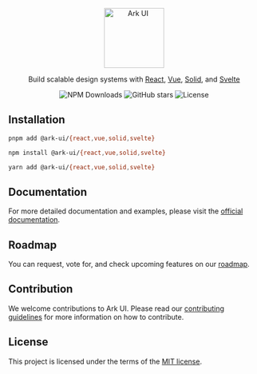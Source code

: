 <br /><br />

<p align="center">
  <a href="https://github.com/chakra-ui/ark">
    <img src="https://ark-ui.com/images/ark-logo-on-brand.svg" alt="Ark UI" width="120" />
  </a>
</p>

<p align="center">
Build scalable design systems with <a href="https://reactjs.org/">React</a>, <a href="https://vuejs.org/">Vue</a>, <a href="https://solidjs.com/">Solid</a>, and <a href="https://svelte.dev/">Svelte</a>
</p>

<p align="center">
<!-- Using @zag-js/react as this number is closer to the actual combined dl numbers of solid and vue -->
<img alt="NPM Downloads" src="https://img.shields.io/npm/dm/@zag-js/react?style=for-the-badge"/>
<img alt="GitHub stars" src="https://img.shields.io/github/stars/chakra-ui/ark?logo=github&style=for-the-badge" />
<img alt="License" src="https://img.shields.io/npm/l/@ark-ui/react?style=for-the-badge" />
</p>

<!-- Enable when we have a new og image -->
<!-- ![hero image](https://ark-ui.com/images/og-image.png) -->

## Installation

```bash
pnpm add @ark-ui/{react,vue,solid,svelte}
```

```bash
npm install @ark-ui/{react,vue,solid,svelte}
```

```bash
yarn add @ark-ui/{react,vue,solid,svelte}
```

## Documentation

For more detailed documentation and examples, please visit the [official documentation](https://ark-ui.com/).

## Roadmap

You can request, vote for, and check upcoming features on our [roadmap](https://ark-ui.canny.io/).

## Contribution

We welcome contributions to Ark UI. Please read our
[contributing guidelines](https://github.com/chakra-ui/ark/blob/main/CONTRIBUTING.md) for more information on how to
contribute.

## License

This project is licensed under the terms of the [MIT license](https://github.com/chakra-ui/ark/blob/main/LICENSE).
